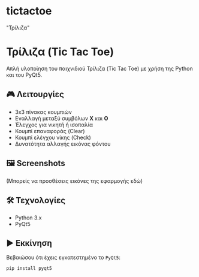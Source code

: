 # tictactoe
"Τρίλιζα"
# Τρίλιζα (Tic Tac Toe)

Απλή υλοποίηση του παιχνιδιού Τρίλιζα (Tic Tac Toe) με χρήση της Python και του PyQt5.

## 🎮 Λειτουργίες

- 3x3 πίνακας κουμπιών
- Εναλλαγή μεταξύ συμβόλων **X** και **O**
- Έλεγχος για νικητή ή ισοπαλία
- Κουμπί επαναφοράς (Clear)
- Κουμπί ελέγχου νίκης (Check)
- Δυνατότητα αλλαγής εικόνας φόντου

## 🖼️ Screenshots

(Μπορείς να προσθέσεις εικόνες της εφαρμογής εδώ)

## 🛠️ Τεχνολογίες

- Python 3.x
- PyQt5

## ▶️ Εκκίνηση

Βεβαιώσου ότι έχεις εγκατεστημένο το `PyQt5`:

```bash
pip install pyqt5
